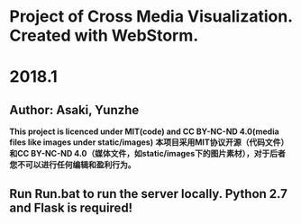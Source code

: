 # Project of Cross Media Visualization. Created with WebStorm.
# 2018.1
## Author: Asaki, Yunzhe

**This project is licenced under MIT(code) and CC BY-NC-ND 4.0(media files like images under static/images)**
**本项目采用MIT协议开源（代码文件）和CC BY-NC-ND 4.0（媒体文件，如static/images下的图片素材），对于后者您不可以进行任何编辑和盈利行为。**

## Run Run.bat to run the server locally. Python 2.7 and Flask is required!
